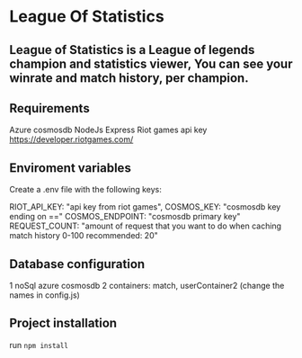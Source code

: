 # League Of Statistics
League of Statistics is a League of legends champion and statistics viewer, You can see your winrate and match history, per champion.
---
## Requirements 
Azure cosmosdb
NodeJs
Express
Riot games api key https://developer.riotgames.com/

## Enviroment variables
Create a .env file with the following keys:

RIOT_API_KEY: "api key from riot games",
COSMOS_KEY: "cosmosdb key ending on =="
COSMOS_ENDPOINT: "cosmosdb primary key"
REQUEST_COUNT: "amount of request that you want to do when caching match history 0-100 recommended: 20"

## Database configuration
1 noSql azure cosmosdb
2 containers: match, userContainer2 
(change the names in config.js)

## Project installation
run `npm install`
